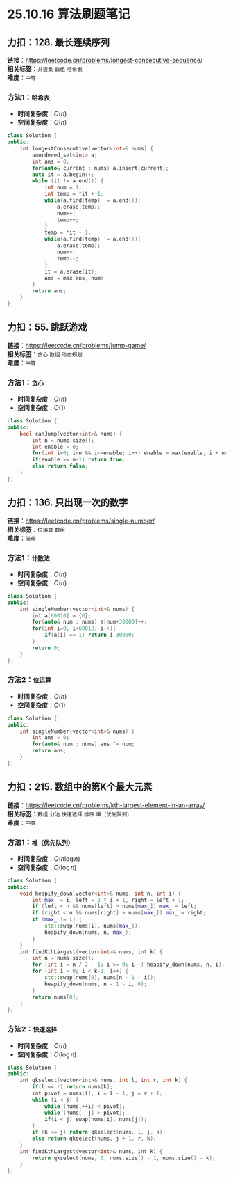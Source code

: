 # 25.10.16 算法刷题笔记

## 力扣：128. 最长连续序列
**链接**：https://leetcode.cn/problems/longest-consecutive-sequence/  
**相关标签**：`并查集` `数组` `哈希表`  
**难度**：`中等`
### 方法1：`哈希表`
- **时间复杂度**：$O(n)$
- **空间复杂度**：$O(n)$
```cpp
class Solution {
public:
    int longestConsecutive(vector<int>& nums) {
        unordered_set<int> a;
        int ans = 0;
        for(auto& current : nums) a.insert(current);
        auto it = a.begin();
        while (it != a.end()) {
            int num = 1;
            int temp = *it + 1;
            while(a.find(temp) != a.end()){
                a.erase(temp);
                num++;
                temp++;
            }
            temp = *it - 1;
            while(a.find(temp) != a.end()){
                a.erase(temp);
                num++;
                temp--;
            }
            it = a.erase(it);
            ans = max(ans, num);
        }
        return ans;
    }
};
```

## 力扣：55. 跳跃游戏
**链接**：https://leetcode.cn/problems/jump-game/  
**相关标签**：`贪心` `数组` `动态规划`  
**难度**：`中等`
### 方法1：`贪心`
- **时间复杂度**：$O(n)$
- **空间复杂度**：$O(1)$
```cpp
class Solution {
public:
    bool canJump(vector<int>& nums) {
        int n = nums.size();
        int enable = 0;
        for(int i=0; i<n && i<=enable; i++) enable = max(enable, i + nums[i]);
        if(enable >= n-1) return true;
        else return false;
    }
};
```

## 力扣：136. 只出现一次的数字
**链接**：https://leetcode.cn/problems/single-number/  
**相关标签**：`位运算` `数组`  
**难度**：`简单`
### 方法1：`计数法`
- **时间复杂度**：$O(n)$
- **空间复杂度**：$O(n)$
```cpp
class Solution {
public:
    int singleNumber(vector<int>& nums) {
        int a[60010] = {0};
        for(auto& num : nums) a[num+30000]++;
        for(int i=0; i<60010; i++){
            if(a[i] == 1) return i-30000;
        }
        return 0;
    }
};
```
### 方法2：`位运算`
- **时间复杂度**：$O(n)$
- **空间复杂度**：$O(1)$
```cpp
class Solution {
public:
    int singleNumber(vector<int>& nums) {
        int ans = 0;
        for(auto& num : nums) ans ^= num;
        return ans;
    }
};
```

## 力扣：215. 数组中的第K个最大元素
**链接**：https://leetcode.cn/problems/kth-largest-element-in-an-array/  
**相关标签**：`数组` `分治` `快速选择` `排序` `堆（优先队列）`  
**难度**：`中等`
### 方法1：`堆（优先队列）`
- **时间复杂度**：$O(n \log n)$
- **空间复杂度**：$O(\log n)$
```cpp
class Solution {
public:
    void heapify_down(vector<int>& nums, int n, int i) {
        int max_ = i, left = 2 * i + 1, right = left + 1;
        if (left < n && nums[left] > nums[max_]) max_ = left;
        if (right < n && nums[right] > nums[max_]) max_ = right;
        if (max_ != i) {
            std::swap(nums[i], nums[max_]);
            heapify_down(nums, n, max_);
        }
    }
    int findKthLargest(vector<int>& nums, int k) {
        int n = nums.size();
        for (int i = n / 2 - 1; i >= 0; i--) heapify_down(nums, n, i);
        for (int i = 0; i < k-1; i++) {
            std::swap(nums[0], nums[n - 1 - i]);
            heapify_down(nums, n - 1 - i, 0);
        }
        return nums[0];
    }
};
```
### 方法2：`快速选择`
- **时间复杂度**：$O(n)$
- **空间复杂度**：$O(\log n)$
```cpp
class Solution {
public:
    int qkselect(vector<int>& nums, int l, int r, int k) {
        if(l == r) return nums[k];
        int pivot = nums[l], i = l - 1, j = r + 1;
        while (i < j) {
            while (nums[++i] < pivot);
            while (nums[--j] > pivot);
            if(i < j) swap(nums[i], nums[j]);
        }
        if (k <= j) return qkselect(nums, l, j, k);
        else return qkselect(nums, j + 1, r, k);
    }
    int findKthLargest(vector<int>& nums, int k) {
        return qkselect(nums, 0, nums.size() - 1, nums.size() - k);
    }
};
```